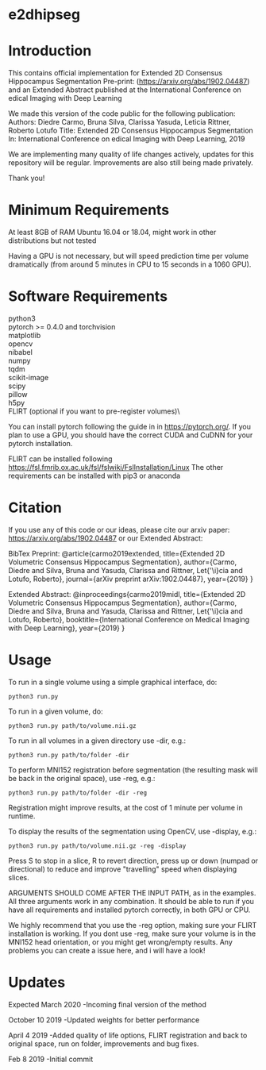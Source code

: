 # e2dhipseg

# Introduction
This contains official implementation for Extended 2D Consensus Hippocampus Segmentation 
Pre-print: (https://arxiv.org/abs/1902.04487) and an
Extended Abstract published at the International Conference on edical Imaging with Deep Learning

We made this version of the code public for the following publication: 
Authors: Diedre Carmo, Bruna Silva, Clarissa Yasuda, Leticia Rittner, Roberto Lotufo
Title: Extended 2D Consensus Hippocampus Segmentation
In: International Conference on edical Imaging with Deep Learning, 2019

We are implementing many quality of life changes actively, updates for this repository will be regular.
Improvements are also still being made privately.

Thank you!

# Minimum Requirements
At least 8GB of RAM
Ubuntu 16.04 or 18.04, might work in other distributions but not tested

Having a GPU is not necessary, but will speed prediction time per volume dramatically (from around 5 minutes in CPU to 15 seconds in a 1060 GPU).


# Software Requirements
python3\
pytorch >= 0.4.0 and torchvision\
matplotlib\
opencv \
nibabel\
numpy\
tqdm\
scikit-image\
scipy\
pillow\
h5py\
FLIRT (optional if you want to pre-register volumes)\

You can install pytorch following the guide in in https://pytorch.org/. If you plan to use a GPU, you should have the correct CUDA and CuDNN for your pytorch installation.

FLIRT can be installed following https://fsl.fmrib.ox.ac.uk/fsl/fslwiki/FslInstallation/Linux
The other requirements can be installed with pip3 or anaconda

# Citation

If you use any of this code or our ideas, please cite our arxiv paper: https://arxiv.org/abs/1902.04487 or our Extended Abstract: 

BibTex
Preprint:
@article{carmo2019extended,
  title={Extended 2D Volumetric Consensus Hippocampus Segmentation},
  author={Carmo, Diedre and Silva, Bruna and Yasuda, Clarissa and Rittner, Let{\'\i}cia and Lotufo, Roberto},
  journal={arXiv preprint arXiv:1902.04487},
  year={2019}
}

Extended Abstract:
@inproceedings{carmo2019midl,
  title={Extended 2D Volumetric Consensus Hippocampus Segmentation},
  author={Carmo, Diedre and Silva, Bruna and Yasuda, Clarissa and Rittner, Let{\'\i}cia and Lotufo, Roberto},
  booktitle={International Conference on Medical Imaging with Deep Learning},
  year={2019}
}

# Usage
To run in a single volume using a simple graphical interface, do:
```
python3 run.py
```

To run in a given volume, do:
```
python3 run.py path/to/volume.nii.gz
```

To run in all volumes in a given directory use -dir, e.g.:
```
python3 run.py path/to/folder -dir
```

To perform MNI152 registration before segmentation (the resulting mask will be back in the original space), use -reg, e.g.:
```
python3 run.py path/to/folder -dir -reg
```
Registration might improve results, at the cost of 1 minute per volume in runtime.

To display the results of the segmentation using OpenCV, use -display, e.g.:
```
python3 run.py path/to/volume.nii.gz -reg -display
```
Press S to stop in a slice, R to revert direction, press up or down (numpad or directional) to reduce and improve "travelling" speed when displaying slices.

ARGUMENTS SHOULD COME AFTER THE INPUT PATH, as in the examples. All three arguments work in any combination. It should be able to run if you have all requirements and installed pytorch correctly, in both GPU or CPU.

We highly recommend that you use the -reg option, making sure your FLIRT installation is working. If you dont use -reg, make sure your volume is in the MNI152 head orientation, or you might get wrong/empty results. Any problems you can create a issue here, and i will have a look!

# Updates
Expected March 2020
-Incoming final version of the method

October 10 2019
-Updated weights for better performance

April 4 2019
-Added quality of life options, FLIRT registration and back to original space, run on folder, improvements and bug fixes.

Feb 8 2019
-Initial commit

